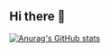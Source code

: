 ## Hi there 👋


[![Anurag's GitHub stats](https://github-readme-stats.vercel.app/api?username=DevNsGames07)](https://github.com/anuraghazra/github-readme-stats)
